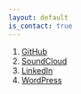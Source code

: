 ```yaml
---
layout: default
is_contact: true
---
```


<!-- * Phone: [+91-123123](tel:+91-123123)

---

## Mailing Address

> 221B, Baker Street
>
> London
>
> United Kingdom

--- -->

1. [GitHub](https://www.github.com/jmichel3)
2. [SoundCloud](https://www.soundcloud.com/jonmichelson)
3. [LinkedIn](https://www.linkedin.com/in/jonathanmichelson/)
4. [WordPress](http://ec2-54-84-52-119.compute-1.amazonaws.com/blog/)
